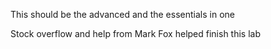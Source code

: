 This should be the advanced and the essentials in one

Stock overflow and help from Mark Fox helped finish this lab
